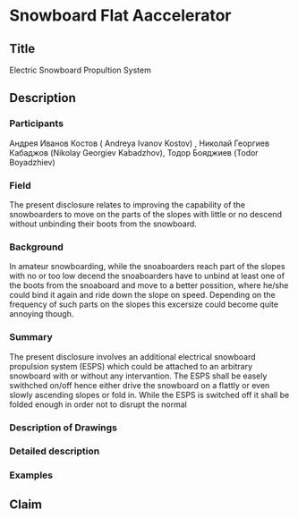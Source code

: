 # Snowboard Flat Aaccelerator
## Title
Electric Snowboard Propultion System
## Description
### Participants
Андрея Иванов Костов
( Andreya Ivanov Kostov)
, Николай Георгиев Кабаджов (Nikolay Georgiev Kabadzhov), Тодор Бояджиев (Todor Boyadzhiev)
### Field
The present disclosure relates to improving the capability of the snowboarders to move on the parts of the slopes with little or no descend without unbinding their boots from the snowboard.
### Background
In amateur snowboarding, while the snoaboarders reach part of the slopes with no or too low decend the snoaboarders have to unbind at least one of the boots from the snoaboard and move to a better possition, where he/she could bind it again and ride down the slope on speed. Depending on the frequency of such parts on the slopes this excersize could become quite annoying though.
### Summary
The present disclosure involves an additional electrical snowboard propulsion system (ESPS) which could be attached to an arbitrary snowboard with or without any intervantion. The ESPS shall be easely swithched on/off hence either drive the snowboard on a flattly or even slowly ascending slopes or fold in. While the ESPS is switched off it shall be folded enough in order not to disrupt the normal  

### Description of Drawings
### Detailed description
### Examples
## Claim